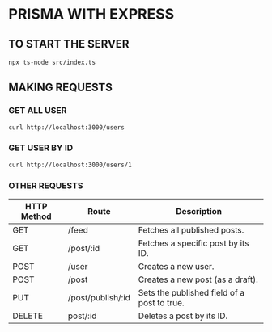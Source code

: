 # PRISMA WITH EXPRESS

## TO START THE SERVER

```bash
npx ts-node src/index.ts
```

## MAKING REQUESTS

### GET ALL USER

```bash
curl http://localhost:3000/users
```

### GET USER BY ID

```bash
curl http://localhost:3000/users/1
```

### OTHER REQUESTS

| HTTP Method | Route              | Description                     |
|-------------|--------------------|---------------------------------|
| GET         | /feed              | Fetches all published posts.    |
| GET         | /post/:id          | Fetches a specific post by its ID. |
| POST        | /user              | Creates a new user.             |
| POST        | /post              | Creates a new post (as a draft). |
| PUT         | /post/publish/:id  | Sets the published field of a post to true. |
| DELETE      | post/:id           | Deletes a post by its ID.       |
